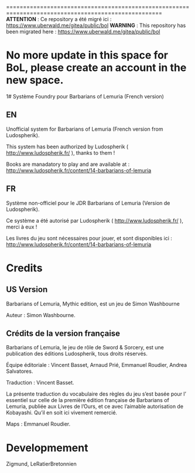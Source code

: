 ====================================================================================================
**ATTENTION** : Ce repository a été migré ici : https://www.uberwald.me/gitea/public/bol
**WARNING** : This repository has been migrated here  : https://www.uberwald.me/gitea/public/bol

**No more update in this space for BoL, please create an account in the new space.**
====================================================================================================


1# Système Foundry pour Barbarians of Lemuria (French version)

## EN

Unofficial system for Barbarians of Lemuria (French version from Ludospherik).

This system has been authorized by Ludospherik ( http://www.ludospherik.fr/ ), thanks to them !

Books are manadatory to play and are available at : http://www.ludospherik.fr/content/14-barbarians-of-lemuria

## FR

Système non-officiel pour le JDR Barbarians of Lemuria (Version de Ludospherik).

Ce système a été autorisé par Ludospherik ( http://www.ludospherik.fr/ ), merci à eux !

Les livres du jeu sont nécessaires pour jouer, et sont disponibles ici : http://www.ludospherik.fr/content/14-barbarians-of-lemuria


# Credits 

## US Version

Barbarians of Lemuria, Mythic edition, est un jeu de Simon Washbourne

Auteur : Simon Washbourne.
## Crédits de la version française

Barbarians of Lemuria, le jeu de rôle de Sword & Sorcery, est une publication des éditions Ludospherik, tous droits réservés.

Équipe éditoriale : Vincent Basset, Arnaud Prié, Emmanuel Roudier, Andrea Salvatores.

Traduction : Vincent Basset.

La présente traduction du vocabulaire des règles du jeu s’est basée pour l’ essentiel sur celle
de la première édition française de Barbarians of Lemuria, publiée aux Livres de l’Ours,
et ce avec l’aimable autorisation de Kobayashi. Qu’il en soit ici vivement remercié.

Maps : Emmanuel Roudier.

# Developmement 

Zigmund, LeRatierBretonnien
